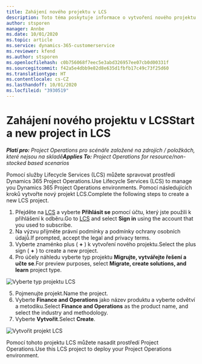 ```yaml
---
title: Zahájení nového projektu v LCS
description: Toto téma poskytuje informace o vytvoření nového projektu v LCS pro vaše prostředí Project Operations.
author: stsporen
manager: Annbe
ms.date: 10/01/2020
ms.topic: article
ms.service: dynamics-365-customerservice
ms.reviewer: kfend
ms.author: stsporen
ms.openlocfilehash: c0b756068f7eec5e3abd326957ee07cb0d00331f
ms.sourcegitcommit: f42a5e4dbb9e82d8e635d1fbfb17c49c73f25d60
ms.translationtype: HT
ms.contentlocale: cs-CZ
ms.lasthandoff: 10/01/2020
ms.locfileid: "3930519"
---
```

# <a name="start-a-new-project-in-lcs"></a><span data-ttu-id="c12c6-103">Zahájení nového projektu v LCS</span><span class="sxs-lookup"><span data-stu-id="c12c6-103">Start a new project in LCS</span></span>

<span data-ttu-id="c12c6-104">_**Platí pro:** Project Operations pro scénáře založené na zdrojích / položkách, které nejsou na skladě_</span><span class="sxs-lookup"><span data-stu-id="c12c6-104">_**Applies To:** Project Operations for resource/non-stocked based scenarios_</span></span>

<span data-ttu-id="c12c6-105">Pomocí služby Lifecycle Services (LCS) můžete spravovat prostředí Dynamics 365 Project Operations.</span><span class="sxs-lookup"><span data-stu-id="c12c6-105">Use Lifecycle Services (LCS) to manage you Dynamics 365 Project Operations environments.</span></span> <span data-ttu-id="c12c6-106">Pomocí následujících kroků vytvořte nový projekt LCS.</span><span class="sxs-lookup"><span data-stu-id="c12c6-106">Complete the following steps to create a new LCS project.</span></span>

1. <span data-ttu-id="c12c6-107">Přejděte na [LCS](https://lcs.dynamics.com/Logon/Index) a vyberte **Přihlásit se** pomocí účtu, který jste použili k přihlášení k odběru.</span><span class="sxs-lookup"><span data-stu-id="c12c6-107">Go to [LCS](https://lcs.dynamics.com/Logon/Index) and select **Sign in** using the account that you used to subscribe.</span></span>
2. <span data-ttu-id="c12c6-108">Na výzvu přijměte právní podmínky a podmínky ochrany osobních údajů.</span><span class="sxs-lookup"><span data-stu-id="c12c6-108">If prompted, accept the legal and privacy terms.</span></span>
3. <span data-ttu-id="c12c6-109">Vyberte znaménko plus ( **+** ) k vytvoření nového projektu.</span><span class="sxs-lookup"><span data-stu-id="c12c6-109">Select the plus sign ( **+** ) to create a new project.</span></span>
4. <span data-ttu-id="c12c6-110">Pro účely náhledu vyberte typ projektu **Migrujte, vytvářejte řešení a učte se**.</span><span class="sxs-lookup"><span data-stu-id="c12c6-110">For preview purposes, select **Migrate, create solutions, and learn** project type.</span></span>

  ![Vyberte typ projektu LCS](./media/create-lcs-1.png)

5. <span data-ttu-id="c12c6-112">Pojmenujte projekt.</span><span class="sxs-lookup"><span data-stu-id="c12c6-112">Name the project.</span></span> 
6. <span data-ttu-id="c12c6-113">Vyberte **Finance and Operations** jako název produktu a vyberte odvětví a metodiku.</span><span class="sxs-lookup"><span data-stu-id="c12c6-113">Select **Finance and Operations** as the product name, and select the industry and methodology.</span></span> 
7. <span data-ttu-id="c12c6-114">Vyberte **Vytvořit**.</span><span class="sxs-lookup"><span data-stu-id="c12c6-114">Select **Create**.</span></span>

![Vytvořit projekt LCS](./media/create-lcs-2.png)

<span data-ttu-id="c12c6-116">Pomocí tohoto projektu LCS můžete nasadit prostředí Project Operations.</span><span class="sxs-lookup"><span data-stu-id="c12c6-116">Use this LCS project to deploy your Project Operations environment.</span></span>

